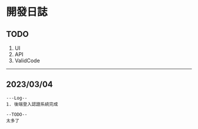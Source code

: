 # 開發日誌

## TODO
1. UI
2. API
3. ValidCode

---

## 2023/03/04
```
---Log--
1. 後端登入認證系統完成

--TODO--
太多了
```
